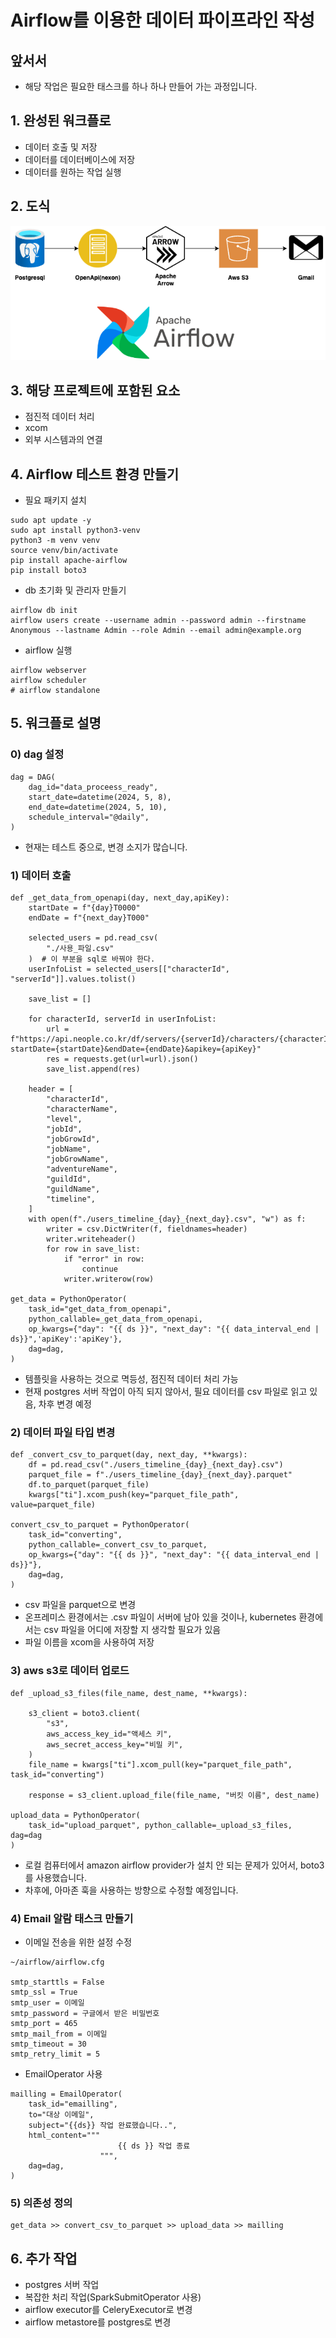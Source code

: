 # Airflow를 이용한 데이터 파이프라인 작성

## 앞서서
- 해당 작업은 필요한 태스크를 하나 하나 만들어 가는 과정입니다.


## 1. 완성된 워크플로

- 데이터 호출 및 저장
- 데이터를 데이터베이스에 저장
- 데이터를 원하는 작업 실행


## 2. 도식

![poster](./project_drawio.png)

## 3. 해당 프로젝트에 포함된 요소

- 점진적 데이터 처리
- xcom
- 외부 시스템과의 연결


## 4. Airflow 테스트 환경 만들기

- 필요 패키지 설치
```
sudo apt update -y
sudo apt install python3-venv
python3 -m venv venv
source venv/bin/activate
pip install apache-airflow
pip install boto3
```
- db 초기화 및 관리자 만들기

```
airflow db init 
airflow users create --username admin --password admin --firstname Anonymous --lastname Admin --role Admin --email admin@example.org
```

- airflow 실행

```
airflow webserver
airflow scheduler
# airflow standalone
```



## 5. 워크플로 설명

### 0) dag 설정

```
dag = DAG(
    dag_id="data_proceess_ready",
    start_date=datetime(2024, 5, 8),
    end_date=datetime(2024, 5, 10),
    schedule_interval="@daily",
)
```
  
- 현재는 테스트 중으로, 변경 소지가 많습니다. 

### 1) 데이터 호출
```
def _get_data_from_openapi(day, next_day,apiKey):
    startDate = f"{day}T0000"
    endDate = f"{next_day}T000"

    selected_users = pd.read_csv(
        "./사용_파일.csv"
    )  # 이 부분을 sql로 바꿔야 한다.
    userInfoList = selected_users[["characterId", "serverId"]].values.tolist()

    save_list = []

    for characterId, serverId in userInfoList:
        url = f"https://api.neople.co.kr/df/servers/{serverId}/characters/{characterId}/timeline?startDate={startDate}&endDate={endDate}&apikey={apiKey}"
        res = requests.get(url=url).json()
        save_list.append(res)

    header = [
        "characterId",
        "characterName",
        "level",
        "jobId",
        "jobGrowId",
        "jobName",
        "jobGrowName",
        "adventureName",
        "guildId",
        "guildName",
        "timeline",
    ]
    with open(f"./users_timeline_{day}_{next_day}.csv", "w") as f:
        writer = csv.DictWriter(f, fieldnames=header)
        writer.writeheader()
        for row in save_list:
            if "error" in row:
                continue
            writer.writerow(row)

get_data = PythonOperator(
    task_id="get_data_from_openapi",
    python_callable=_get_data_from_openapi,
    op_kwargs={"day": "{{ ds }}", "next_day": "{{ data_interval_end | ds}}",'apiKey':'apiKey'},
    dag=dag,
)
```

- 템플릿을 사용하는 것으로 멱등성, 점진적 데이터 처리 가능
- 현재 postgres 서버 작업이 아직 되지 않아서, 필요 데이터를 csv 파일로 읽고 있음, 차후 변경 예정


### 2)  데이터 파일 타입 변경

```
def _convert_csv_to_parquet(day, next_day, **kwargs):
    df = pd.read_csv("./users_timeline_{day}_{next_day}.csv")
    parquet_file = f"./users_timeline_{day}_{next_day}.parquet"
    df.to_parquet(parquet_file)
    kwargs["ti"].xcom_push(key="parquet_file_path", value=parquet_file)

convert_csv_to_parquet = PythonOperator(
    task_id="converting",
    python_callable=_convert_csv_to_parquet,
    op_kwargs={"day": "{{ ds }}", "next_day": "{{ data_interval_end | ds}}"},
    dag=dag,
)
```

- csv 파일을 parquet으로 변경
- 온프레미스 환경에서는 .csv 파일이 서버에 남아 있을 것이나, kubernetes 환경에서는 csv 파일을 어디에 저장할 지 생각할 필요가 있음
- 파일 이름을 xcom을 사용하여 저장


### 3) aws s3로 데이터 업로드

```
def _upload_s3_files(file_name, dest_name, **kwargs):

    s3_client = boto3.client(
        "s3",
        aws_access_key_id="액세스 키",
        aws_secret_access_key="비밀 키",
    )
    file_name = kwargs["ti"].xcom_pull(key="parquet_file_path", task_id="converting")

    response = s3_client.upload_file(file_name, "버킷 이름", dest_name)

upload_data = PythonOperator(
    task_id="upload_parquet", python_callable=_upload_s3_files, dag=dag
)
```
- 로컬 컴퓨터에서 amazon airflow provider가 설치 안 되는 문제가 있어서, boto3를 사용했습니다. 
- 차후에, 아마존 훅을 사용하는 방향으로 수정할 예정입니다. 

### 4) Email 알람 태스크 만들기

- 이메일 전송을 위한 설정 수정
```
~/airflow/airflow.cfg

smtp_starttls = False
smtp_ssl = True
smtp_user = 이메일
smtp_password = 구글에서 받은 비밀번호 
smtp_port = 465
smtp_mail_from = 이메일
smtp_timeout = 30
smtp_retry_limit = 5
```

- EmailOperator 사용

```
mailling = EmailOperator(
    task_id="emailling",
    to="대상 이메일",
    subject="{{ds}} 작업 완료했습니다..",
    html_content="""
                        {{ ds }} 작업 종료
                    """,
    dag=dag,
)
```

### 5) 의존성 정의
```
get_data >> convert_csv_to_parquet >> upload_data >> mailling
```

## 6. 추가 작업

- postgres 서버 작업
- 복잡한 처리 작업(SparkSubmitOperator 사용)
- airflow executor를 CeleryExecutor로 변경
- airflow metastore를 postgres로 변경